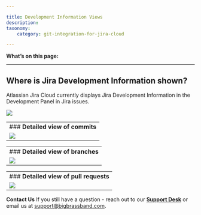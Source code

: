 ```yaml
---

title: Development Information Views
description:
taxonomy:
    category: git-integration-for-jira-cloud

---
```


**What’s on this page:**

* * *

## Where is Jira Development Information shown?

Atlassian Jira Cloud currently displays Jira Development Information in the Development Panel in Jira issues.

![](https://bigbrassband.atlassian.net/wiki/download/attachments/643203115/f8e88373-1554-4f79-891b-3df44b2dbd60.png%3Fversion=1&modificationDate=1561212869840&cacheVersion=1&api=v2?version=1&modificationDate=1595588070927&cacheVersion=1&api=v2)

|     |
| --- |
| ### **Detailed view of commits** |
| ![](https://bigbrassband.atlassian.net/wiki/download/attachments/643203115/5761be45-4320-4e87-a843-20936667a622-2.png%3Fversion=1&modificationDate=1561213251717&cacheVersion=1&api=v2?version=1&modificationDate=1595588071467&cacheVersion=1&api=v2) |

|     |
| --- |
| ### **Detailed view of branches** |
| ![](https://bigbrassband.atlassian.net/wiki/download/attachments/643203115/7fd7c5fa-9ad3-440f-9f5c-2a1a08f0fdb2.png%3Fversion=1&modificationDate=1561213277462&cacheVersion=1&api=v2?version=1&modificationDate=1595588072615&cacheVersion=1&api=v2) |

|     |
| --- |
| ### **Detailed view of pull requests** |
| ![](https://bigbrassband.atlassian.net/wiki/download/attachments/643203115/6d436565-aabf-485d-a06d-9e7f09d4db80.png%3Fversion=1&modificationDate=1561213297453&cacheVersion=1&api=v2&width=818&height=457?version=1&modificationDate=1595588073102&cacheVersion=1&api=v2) |



**Contact Us**
If you still have a question - reach out to our [**Support Desk**](https://bigbrassband.atlassian.net/servicedesk/customer/portals) or email us at [support@bigbrassband.com](mailto:support@bigbrassband.com).